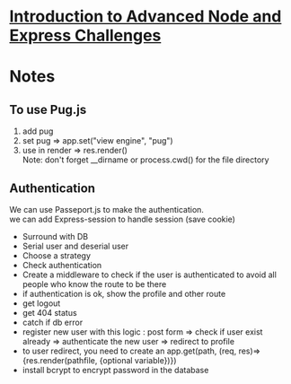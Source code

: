 # [Introduction to Advanced Node and Express Challenges](https://www.freecodecamp.org/learn/quality-assurance/advanced-node-and-express/)

# Notes  
## To use Pug.js  
1) add pug  
2) set pug => app.set("view engine", "pug")  
3) use in render => res.render()  
Note: don't forget __dirname or process.cwd() for the file directory  

## Authentication  
We can use Passeport.js to make the authentication.  
we can add Express-session to handle session (save cookie)  
  
- Surround with DB  
- Serial user and deserial user  
- Choose a strategy  
- Check authentication  
- Create a middleware to check if the user is authenticated to avoid all people who know the route to be there  
- if authentication is ok, show the profile and other route  
- get logout  
- get 404 status  
- catch if db error  
- register new user with this logic : post form => check if user exist already => authenticate the new user => redirect to profile  
- to user redirect, you need to create an app.get(path, (req, res)=>{res.render(pathfile, {optional variable})})  
- install bcrypt to encrypt password in the database  

